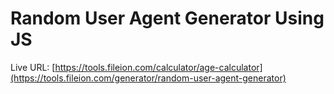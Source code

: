 # Random User Agent Generator Using JS

Live URL: [https://tools.fileion.com/calculator/age-calculator](https://tools.fileion.com/generator/random-user-agent-generator)
